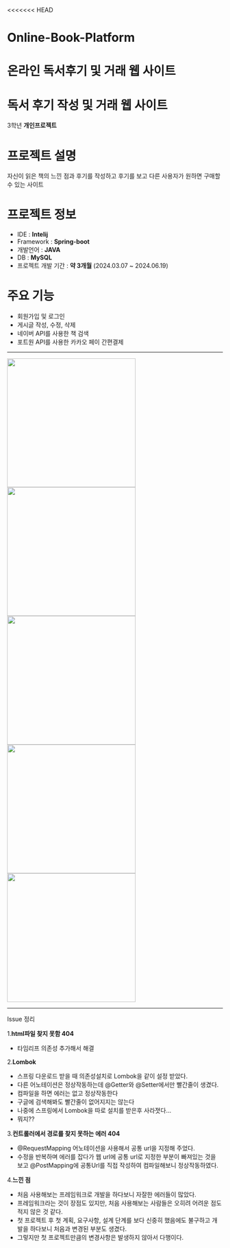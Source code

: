 <<<<<<< HEAD
# Online-Book-Platform
온라인 독서후기 및 거래 웹 사이트
=======
# 독서 후기 작성 및 거래 웹 사이트
3학년 **개인프로젝트** 


# 프로젝트 설명
자신이 읽은 책의 느낀 점과 후기를 작성하고 후기를 보고 다른 사용자가 원하면 구매할 수 있는 사이트

# 프로젝트 정보
- IDE : **Intelij**
- Framework : **Spring-boot**
- 개발언어 : **JAVA**
- DB : **MySQL**
- 프로젝트 개발 기간 : **약 3개월** (2024.03.07 ~ 2024.06.19)

# 주요 기능
- 회원가입 및 로그인
- 게시글 작성, 수정, 삭제
- 네이버 API를 사용한 책 검색
- 포트원 API를 사용한 카카오 페이 간편결제


- - - 

<img src="https://github.com/MCK-OOTS/Online-Book-Platform/assets/153693799/bbac64f7-57eb-494a-be56-598fbd958afe" width=300 height=300>
<img src="https://github.com/MCK-OOTS/Online-Book-Platform/assets/153693799/e7f0ea8c-d83f-41e8-8ccb-1154ea0911c8" width=300 height=300>
<img src="https://github.com/MCK-OOTS/Online-Book-Platform/assets/153693799/f8bb8554-0542-47ae-9fd3-95d042163ad2" width=300 height=300>

<img src="https://github.com/MCK-OOTS/Online-Book-Platform/assets/153693799/d7cebb01-1484-4268-8796-a278a56d28e9" width=300 height=300>  
<img src="https://github.com/MCK-OOTS/Online-Book-Platform/assets/153693799/84e2a7c5-35ef-4a66-bf35-e644ac86e2a1" width=300 height=300>  

- - - -

Issue 정리

1.**html파일 찾지 못함 404**
- 타임리프 의존성 추가해서 해결
  
2.**Lombok**
- 스프링 다운로드 받을 때 의존성설치로 Lombok을 같이 설정 받았다.
- 다른 어노테이션은 정상작동하는데 @Getter와 @Setter에서만 빨간줄이 생겼다.
- 컴파일을 하면 에러는 없고 정상작동한다
- 구글에 검색해봐도 빨간줄이 없어지지는 않는다
- 나중에 스프링에서 Lombok을 따로 설치를 받은후 사라졋다...
- 뭐지??
  
3.**컨트롤러에서 경로를 찾지 못하는 에러 404**
- @RequestMapping 어노테이션을 사용해서 공통 url을 지정해 주었다.
- 수정을 반복하며 에러를 잡다가 웹 url에 공통 url로 지정한 부분이 빠져있는 것을 보고 @PostMapping에 공통Url를 직접 작성하여 컴파일해보니 정상작동하였다.
  
4.**느낀 점**
- 처음 사용해보는 프레임워크로 개발을 하다보니 자잘한 에러들이 많았다.
- 프레임워크라는 것이 장점도 있지만, 처음 사용해보는 사람들은 오히려 어려운 점도 적지 않은 것 같다.
- 첫 프로젝트 후 첫 계획, 요구사항, 설계 단계를 보다 신중히 했음에도 불구하고 개발을 하다보니 처음과 변경된 부분도 생겼다.
- 그렇지만 첫 프로젝트만큼의 변경사항은 발생하지 않아서 다행이다.
